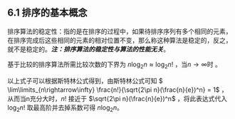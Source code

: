 ## 6.1 排序的基本概念

排序算法的稳定性：指的是在排序的过程中，如果待排序序列有多个相同的元素，在排序完成后这些相同的元素的相对位置不变，那么称这种算法是稳定的，反之，就不是稳定的。***注：排序算法的稳定性与算法的性能无关***。

基于比较的排序算法所需比较次数的下界为 $n\log_{2}n \approx \log_{2}n!$ ，当$n \to \infty$时 。

以上式子可以根据斯特林公式得到，由斯特林公式可知 $ \lim\limits_{n\rightarrow\infty} \frac{n!}{\sqrt{2\pi n}(\frac{n}{e})^n} = 1$ ，从而当n充分大时，$n!$ 接近于 $\sqrt{2\pi n}(\frac{n}{e})^n$ ，将此表达式代入 $\log_{2}n!$ 取最高阶并去掉系数可得 $n\log_{2}n$。
